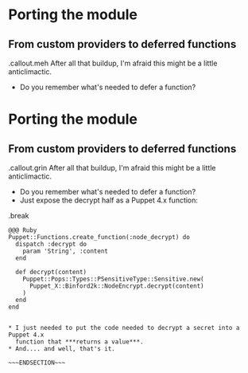 <!SLIDE>
# Porting the module
## From custom providers to deferred functions

.callout.meh After all that buildup, I'm afraid this might be a little anticlimactic.

* Do you remember what's needed to defer a function?

<!SLIDE>
# Porting the module
## From custom providers to deferred functions

.callout.grin After all that buildup, I'm afraid this might be a little anticlimactic.

* Do you remember what's needed to defer a function?
* Just expose the decrypt half as a Puppet 4.x function:

.break

    @@@ Ruby
    Puppet::Functions.create_function(:node_decrypt) do
      dispatch :decrypt do
        param 'String', :content
      end

      def decrypt(content)
        Puppet::Pops::Types::PSensitiveType::Sensitive.new(
          Puppet_X::Binford2k::NodeEncrypt.decrypt(content)
        )
      end
    end

~~~SECTION:notes~~~

* I just needed to put the code needed to decrypt a secret into a Puppet 4.x
  function that ***returns a value***.
* And.... and well, that's it.

~~~ENDSECTION~~~

